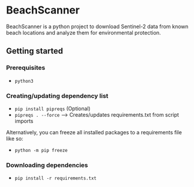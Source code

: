 # BeachScanner

BeachScanner is a python project to download Sentinel-2 data from known beach locations and analyze them for environmental protection.

## Getting started

### Prerequisites

- `python3`

### Creating/updating dependency list

- `pip install pipreqs` (Optional)
- `pipreqs . --force` --> Creates/updates requirements.txt from script imports

Alternatively, you can freeze all installed packages to a requirements file like so:

- `python -m pip freeze`

### Downloading dependencies

- `pip install -r requirements.txt`
